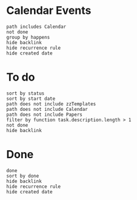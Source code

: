 # Calendar Events
```tasks
path includes Calendar
not done
group by happens
hide backlink
hide recurrence rule
hide created date
```
# To do
```tasks
sort by status
sort by start date
path does not include zzTemplates
path does not include Calendar
path does not include Papers
filter by function task.description.length > 1
not done
hide backlink
```
# Done
```tasks
done
sort by done
hide backlink
hide recurrence rule
hide created date
```
